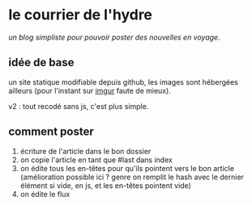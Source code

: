 # le courrier de l'hydre
*un blog simpliste pour pouvoir poster des nouvelles en voyage.*

## idée de base

un site statique modifiable depuis github, les images sont hébergées ailleurs
(pour l'instant sur [imgur](http://imgmonke.imgur.com) faute de mieux).

v2 : tout recodé sans js, c'est plus simple.

## comment poster

1. écriture de l'article dans le bon dossier
2. on copie l'article en tant que #last dans index
2. on édite tous les en-têtes pour qu'ils pointent vers le bon article (amélioration possible ici ? genre on remplit le hash avec le dernier élément si vide, en js, et les en-têtes pointent vide)
3. on édite le flux
